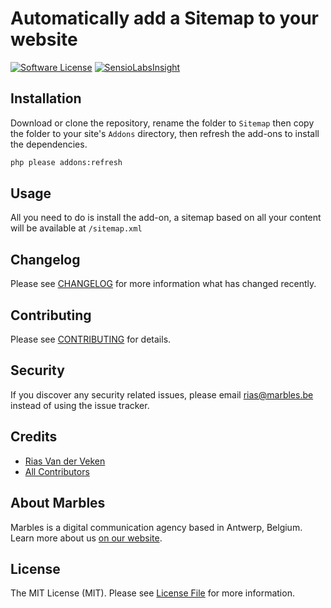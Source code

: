 # Automatically add a Sitemap to your website

[![Software License](https://img.shields.io/badge/license-MIT-brightgreen.svg?style=flat-square)](LICENSE.md)
[![SensioLabsInsight](https://img.shields.io/sensiolabs/i/008aab6e-0ac1-4a38-b712-2cb63d2ea2e4.svg?style=flat-square)](https://insight.sensiolabs.com/projects/008aab6e-0ac1-4a38-b712-2cb63d2ea2e4)

## Installation

Download or clone the repository, rename the folder to `Sitemap` then copy the folder to your site's `Addons` directory, then refresh the add-ons to install the dependencies.

``` bash
php please addons:refresh
```

## Usage

All you need to do is install the add-on, a sitemap based on all your content will be available at `/sitemap.xml`

## Changelog

Please see [CHANGELOG](CHANGELOG.md) for more information what has changed recently.

## Contributing

Please see [CONTRIBUTING](CONTRIBUTING.md) for details.

## Security

If you discover any security related issues, please email rias@marbles.be instead of using the issue tracker.

## Credits

- [Rias Van der Veken](https://github.com/rias500)
- [All Contributors](../../contributors)

## About Marbles
Marbles is a digital communication agency based in Antwerp, Belgium. Learn more about us [on our website](https://www.marbles.be).

## License

The MIT License (MIT). Please see [License File](LICENSE.md) for more information.
